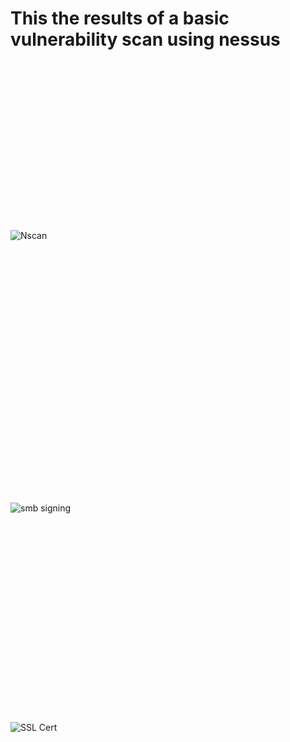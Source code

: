<h1>This the results of a basic vulnerability scan using nessus </h1> <br>
<br>
<br>
<br>
<br>
<br>
<br>
<br>
<br>
<br>
<br>
<br>
<br>
<br>
<br>

![Nscan](https://github.com/user-attachments/assets/7298c2bd-86f9-4461-b424-53e9d750fe29)

<br>
<br>
<br>
<br>
<br>
<br>
<br>
<br>
<br>
<br>
<br>
<br>
<br>
<br>
<br>
<br>
<br>
<br>
<br>
<br>
<br>
<br>
<br>

![smb signing](https://github.com/user-attachments/assets/0f603088-388d-46af-bfec-4a890b8f41af)


<br>
<br>
<br>
<br>
<br>
<br>
<br>
<br>
<br>
<br>
<br>
<br>
<br>
<br>
<br>
<br>
<br>
<br>

![SSL Cert](https://github.com/user-attachments/assets/10b2f35c-3ea6-440e-b251-1d59f3681a81)




